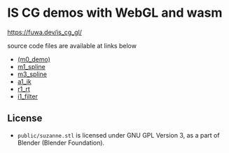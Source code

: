 # IS CG demos with WebGL and wasm

https://fuwa.dev/is_cg_gl/

source code files are available at links below

- [(m0_demo)](wasm/m0_demo/src)
- [m1_spline](wasm/m1_spline/src)
- [m3_spline](wasm/m3_implicit/src)
- [a1_ik](wasm/a1_ik/src)
- [r1_rt](r1_rt)
- [i1_filter](i1_filter)

## License

- `public/suzanne.stl` is licensed under GNU GPL Version 3, as a part of Blender (Blender Foundation).
